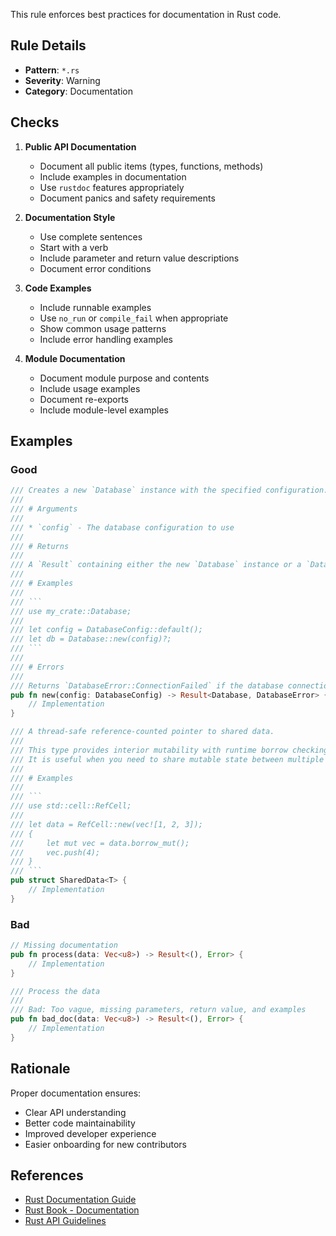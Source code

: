 This rule enforces best practices for documentation in Rust code.

## Rule Details

- **Pattern**: `*.rs`
- **Severity**: Warning
- **Category**: Documentation

## Checks

1. **Public API Documentation**
   - Document all public items (types, functions, methods)
   - Include examples in documentation
   - Use `rustdoc` features appropriately
   - Document panics and safety requirements

2. **Documentation Style**
   - Use complete sentences
   - Start with a verb
   - Include parameter and return value descriptions
   - Document error conditions

3. **Code Examples**
   - Include runnable examples
   - Use `no_run` or `compile_fail` when appropriate
   - Show common usage patterns
   - Include error handling examples

4. **Module Documentation**
   - Document module purpose and contents
   - Include usage examples
   - Document re-exports
   - Include module-level examples

## Examples

### Good
```rust
/// Creates a new `Database` instance with the specified configuration.
///
/// # Arguments
///
/// * `config` - The database configuration to use
///
/// # Returns
///
/// A `Result` containing either the new `Database` instance or a `DatabaseError`
///
/// # Examples
///
/// ```
/// use my_crate::Database;
///
/// let config = DatabaseConfig::default();
/// let db = Database::new(config)?;
/// ```
///
/// # Errors
///
/// Returns `DatabaseError::ConnectionFailed` if the database connection cannot be established
pub fn new(config: DatabaseConfig) -> Result<Database, DatabaseError> {
    // Implementation
}

/// A thread-safe reference-counted pointer to shared data.
///
/// This type provides interior mutability with runtime borrow checking.
/// It is useful when you need to share mutable state between multiple owners.
///
/// # Examples
///
/// ```
/// use std::cell::RefCell;
///
/// let data = RefCell::new(vec![1, 2, 3]);
/// {
///     let mut vec = data.borrow_mut();
///     vec.push(4);
/// }
/// ```
pub struct SharedData<T> {
    // Implementation
}
```

### Bad
```rust
// Missing documentation
pub fn process(data: Vec<u8>) -> Result<(), Error> {
    // Implementation
}

/// Process the data
/// 
/// Bad: Too vague, missing parameters, return value, and examples
pub fn bad_doc(data: Vec<u8>) -> Result<(), Error> {
    // Implementation
}
```

## Rationale

Proper documentation ensures:
- Clear API understanding
- Better code maintainability
- Improved developer experience
- Easier onboarding for new contributors

## References

- [Rust Documentation Guide](https:/doc.rust-lang.org/rustdoc/index.html)
- [Rust Book - Documentation](https:/doc.rust-lang.org/book/ch14-02-publishing-to-crates-io.html)
- [Rust API Guidelines](https:/rust-lang.github.io/api-guidelines/documentation.html) 